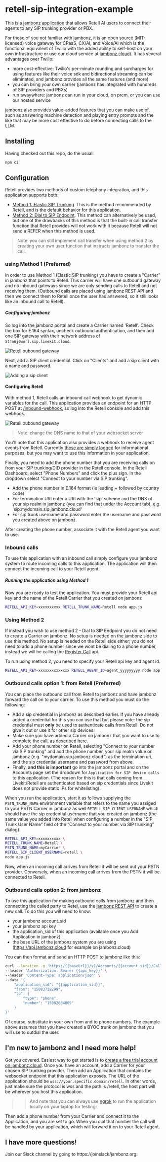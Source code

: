 # retell-sip-integration-example

This is a [jambonz](https://jambonz.org) [application](https://www.jambonz.org/docs/webhooks/overview/) that allows Retell AI users to connect their agents to any SIP trunking provider or PBX.

For those of you not familiar with jambonz, it is an open source (MIT-licensed) voice gateway for CPaaS, CX/AI, and Voice/AI which is the functional equivalent of Twilio with the added ability to self-host on your own infrastructure or use our cloud service at [jambonz.cloud](https://jambonz.cloud)).  It has several advantages over Twilio:

- more cost-effective: Twilio's per-minute rounding and surcharges for using features like their voice sdk and bidirectional streaming can be eliminated, and jambonz provides all the same features (and more)
- you can bring your own carrier (jambonz has integrated with hundreds of SIP providers and PBXs)
- run awaywhere: jambonz can run in your cloud, on prem, or you can use our hosted service

jambonz also provides value-added features that you can make use of, such as answering machine detection and playing entry prompts and the like that may be more cost effective to do before connecting calls to the LLM.

## Installing

Having checked out this repo, do the usual:
```bash
npm ci
```

## Configuration

Retell provides two methods of custom telephony integration, and this application supports both:
- [Method 1: Elastic SIP Trunking](https://docs.retellai.com/make-calls/custom-telephony#method-1-elastic-sip-trunking-recommended).  This is the method recommended by Retell, and is the default behavior for this application.
- [Method 2: Dial to SIP Endpoint](https://docs.retellai.com/make-calls/custom-telephony#method-2-dial-to-sip-endpoint).  This method can alternatively be used, but one of the drawbacks of this method is that the built-in call transfer function that Retell provides will not work with it because Retell will not send a REFER when this method is used.

> Note: you can still implement call transfer when using method 2 by creating your own user function that instructs jambonz to transfer the call.

### using Method 1 (Preferred)
In order to use Method 1 (Elastic SIP trunking) you have to create a "Carrier" in jambonz that points to Retell.  This carrier will have one outbound gateway and no inbound gateways since we are only sending calls to Retell and not receiving them.  (Outbound calls are placed using jambonz REST API and then we connect them to Retell once the user has answered, so it still looks like an inbound call to Retell).

##### Configuring jambonz
So log into the jambonz portal and create a Carrier named 'Retell'.  Check the box for E.164 syntax, uncheck outbound authentication, and then add one SIP gateway with their network address of `5t4n6j0wnrl.sip.livekit.cloud`.

![Retell oubound gateway](images/retell-carrier.png)

Next, add a SIP client credential.  Click on "Clients" and add a sip client with a name and password.

![Adding a sip client](images/jambonz-sip-client.png)


#### Configuring Retell
With method 1, Retell calls an inbound call webhook to get dynamic variables for the call.  This application provides an endpoint for an HTTP POST at [/inbound-webhook](./lib/webhooks/endpoints/inbound-webhook.js), so log into the Retell console and add this webhook.

![Retell oubound gateway](images/retell-webhook.png)

> Note: change the DNS name to that of your websocket server

You'll note that this application also provides a webhook to receive agent events from Retell.  Currently [these are simply logged](./lib/webhooks/endpoints/agent-events.js) for informational purposes, but you may want to use this information in your application.

Finally, you need to add the phone number that you are receiving calls on from your SIP trunking/DID provider in the Retell console. In the Retell Dashboard, select "Phone Numbers" and click the plus sign.  In the dropdown select "Connect to your number via SIP trunking".
- Add the phone number in E.164 format (ie leading + followed by country code)
- For termination URI enter a URI with the 'sip' scheme and the DNS of your sip realm in jambonz (you can find that under the Account tab), e.g. 'sip:mydomain.sip.jambonz.cloud'
- For sip trunk username and password enter the username and password you created above on jambonz.

After creating the phone number, associate it with the Retell agent you want to use.

### Inbound calls
To use this application with an inbound call simply configure your jambonz system to route incoming calls to this application. The application will then connect the incoming call to your Retell agent.

##### Running the application using Method 1

Now you are ready to test the application.  You must provide your Retell api key and the name of the Retell Carrier that you created on jambonz
```bash
RETELL_API_KEY=xxxxxxxxxx RETELL_TRUNK_NAME=Retell node app.js
```

### Using Method 2
If instead you wish to use method 2 - Dial to SIP Endpoint you do not need to create a Carrier on jambonz.  No setup is needed on the jambonz side to use this method.  No setup is needed on the Retell side either; you do not need to add a phone number since we wont be dialing to a phone number, instead we will be calling the [Register Call](https://docs.retellai.com/api-references/register-call) api.

To run using method 2, you need to specify your Retell api key and agent id.
```bash
RETELL_API_KEY=xxxxxxxxxxxxxx RETELL_AGENT_ID=agent_yyyyyyyyy node app.js
```

### Outbound calls option 1: from Retell (Preferred)
You can place the outbound call from Retell to jambonz and have jambonz forward the call on to your carrier.  To use this method you must do the following:

- Add a sip credential in jambonz as described earlier.  If you have already added a credential for this you can use that but please note: the sip credential must **only** be used to authenticate calls from Retell.  Do not give it out or use it for other sip devices.
- Make sure you have added a Carrier on jambonz that you want to use to complete the call, [as described here](https://blog.jambonz.org/using-jambonz-for-retell-custom-telephony#heading-on-jambonz-add-a-carriersip-trunk-for-your-pstn-provider).
- Add your phone number on Retell, selecting "Connect to your number via SIP trunking" and add the phone number, your sip realm value on jambonz (e.g. "mydomain.sip.jambonz.cloud") as the termination uri, and the sip credential username and password from above.
- Finally, **and this is important** go into the jambonz portal and on the Accounts page set the dropdown for `Application for SIP device calls` to this application.  (The reason for this is that calls coming from Livekit/Retell are authenticated based on sip credentials since Livekit does not provide static IPs for whitelisting).

When you run the application, start it as follows supplying the `PSTN_TRUNK_NAME` environment variable that refers to the name you assiged to your PSTN Carrier in jambonz as well `RETELL_SIP_CLIENT_USERNAME` which should have the sip credential username that you created on jambonz (the same value you added into Retell when configuring a number in the "SIP Trunk User Name" field of the "Connect to your number via SIP trunking" dialog).

```bash
RETELL_API_KEY=xxxxxxxxxx \
RETELL_TRUNK_NAME=Retell \
PSTN_TRUNK_NAME=myCarrier \
RETELL_SIP_CLIENT_USERNAME=retell \
node app.js
```

Now, when an incoming call arrives from Retell it will be sent out your PSTN provider.  Conversely, when an incoming call arrives from the PSTN it will be connected to Retell.

### Outbound calls option 2: from jambonz
To use this application for making outbound calls from jambonz and then connecting the called party to Retel, use the [jambonz REST API](https://api.jambonz.org/#243a2edd-7999-41db-bd0d-08082bbab401) to create a new call.  To do this you will need to know:

- your jambonz account_sid
- your jambonz api key
- the application_sid of this application (available once you Add Application in jambonz)
- the base URL of the jambonz system you are using (https://api.jambonz.cloud for example on jambonz.cloud)

You can then format and send an HTTP POST to jambonz like this:

```bash
curl --location -g 'https:/{{baseUrl}}/v1/Accounts/{{account_sid}}/Calls' \
--header 'Authorization: Bearer {{api_key}}' \
--header 'Content-Type: application/json' \
--data '{
    "application_sid": "{{application_sid}}",
    "from": "15083728299",
    "to": {
        "type": "phone",
        "number": "15082084809"
    }
}'
```

Of course, substitute in your own from and to phone numbers.  The example above assumes that you have created a BYOC trunk on jambonz that you will use to outdial the user.

## I'm new to jambonz and I need more help!

Got you covered.  Easiest way to get started is to [create a free trial account on jambonz.cloud](https://jambonz.cloud/register).  Once you have an account, add a Carrier for your chosen SIP trunking provider.  Then add an Application that contains the websocket endpoint that this application exposes.  The URL of the application should be `wss://your.specific.domain/retell`.  In other words, just make sure the protocol is wss and the path is /retell, the host part will be wherever you host this application.  

>> And note that you can always use [ngrok](https://ngrok.com/) to run the application locally on your laptop for testing!

Then add a phone number from your Carrier and connect it to the Application, and you are set to go.  When you dial that number the call will be handled by your application, which will forward it on to your Retell agent.

## I have more questions!
Join our Slack channel by going to https://joinslack/jambonz.org.
